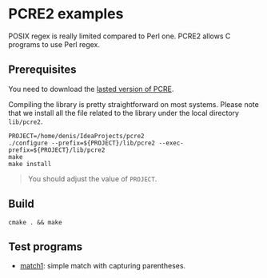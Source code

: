 # PCRE2 examples

POSIX regex is really limited compared to Perl one. PCRE2 allows C programs to use Perl regex.

## Prerequisites

You need to download the [lasted version of PCRE](https://www.pcre.org/).

Compiling the library is pretty straightforward on most systems.
Please note that we install all the file related to the library under the local directory `lib/pcre2`.

    PROJECT=/home/denis/IdeaProjects/pcre2
    ./configure --prefix=${PROJECT}/lib/pcre2 --exec-prefix=${PROJECT}/lib/pcre2
    make
    make install 

> You should adjust the value of `PROJECT`.

## Build

    cmake . && make
    
## Test programs

* [match1](src/match1.c): simple match with capturing parentheses.
